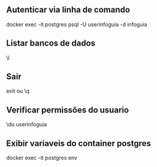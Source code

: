 ## Autenticar via linha de comando
docker exec -it postgres psql -U userinfoguia -d infoguia

## Listar bancos de dados
\l

## Sair
exit ou \q 

## Verificar permissões do usuario
\du userinfoguia

## Exibir variaveis do container postgres
docker exec -it postgres env


